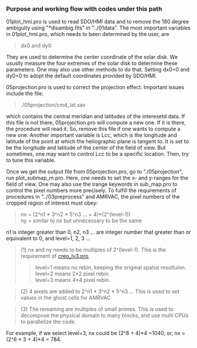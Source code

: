 ### Purpose and working flow with codes under this path

01plot_hmi.pro is used to read SDO/HMI data and to remove the 180 degree ambiguity using 
"*disambig.fits" in "../01data". The most important variables in 01plot_hmi.pro, which 
needs to been determined by the user, are 
> dx0 and dy0

They are used to determine the center coordinate of the solar disk. We ususlly measure the 
four extremes of the solar disk to determine these parameters. One may also use other methods 
to do that. Setting dx0=0 and dy0=0 to adopt the default coordinates provided by SDO/HMI.

05projection.pro is used to correct the projection effect. Important issues include the
file:   

> ./05projection/cmd_lat.sav  

which contains the central meridian and latitudes of the interesetd data. If this file
is not there, 05projection.pro will compute a new one. If it is there, the procedure 
will read it. So, remove this file if one wants to compute a new one. Another important
variable is Lcc, which is the longitude and latitude of the point at which the heliographic 
plane is tangent to. It is set to be the longitude and latitude of the center of the field 
of view. But sometimes, one may want to control Lcc to be a specific location. Then, try
to tune this variable.

Once we get the output file from 05projection.pro, go to "./05projection", run plot_submap_m.pro.
Here, one needs to set the x- and y-ranges for the field of view. One may also use the irange
keywords in sub_map.pro to control the pixel numbers more precisely. To fulfill the requirements
of procedures in "../03preprocess" and AMRVAC, the pixel numbers of the cropped region of
interest must obey: 

> nx = (2^n1 \* 3^n2 \* 5^n3 ... + 4)\*(2^(level-1))    
> ny = similar to nx but unnecessary to be the same   

n1 is integer greater than 0, n2, n3 ... are integer number that greater than or equivalent to 0,
and level=1, 2, 3 ...    
> (1) nx and ny needs to be multiples of 2^(level-1). This is the requirement of [creo_lv3.pro](https://github.com/njuguoyang/magnetic_modeling_codes/blob/main/example/example_vector_magnetic_field_20150827/03preprocess/creb_lv3.pro),    
>>    level=1 means no rebin, keeping the original spatial resoltuion.     
>>    level=2 means 2\*2 pixel rebin.     
>>    level=3 means 4\*4 pixel rebin.  

> (2) 4 pixels are added to 2^n1 * 3^n2 * 5^n3 ... This is used to set values in the ghost cells
    for AMRVAC  
    
> (3) The remaining are multiples of small primes. This is used to decompose the physical domain
    to many blocks, and use multi CPUs to parallelize the code. 
    
For example, if we select level=3, nx could be (2^8 + 4)\*4 =1040, or, nx = (2^6 \* 3 + 4)\*4 = 784.
